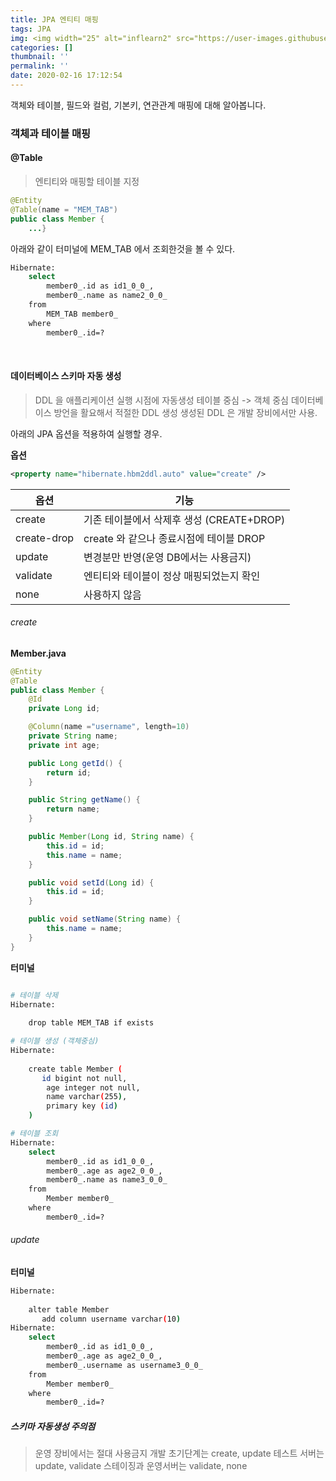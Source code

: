 ```yaml
---
title: JPA 엔티티 매핑
tags: JPA
img: <img width="25" alt="inflearn2" src="https://user-images.githubusercontent.com/28856435/74893276-55244f00-53cf-11ea-8a6d-90ac0c4eb72a.png">
categories: []
thumbnail: ''
permalink: ''
date: 2020-02-16 17:12:54
---
```


객체와 테이블, 필드와 컬럼, 기본키, 연관관계 매핑에 대해 알아봅니다.
<!-- excerpt -->

<!-- toc -->

### 객체과 테이블 매핑

#### @Table
>엔티티와 매핑할 테이블 지정

```java
@Entity
@Table(name = "MEM_TAB")
public class Member {
    ...}
```
아래와 같이 터미널에 MEM_TAB 에서 조회한것을 볼 수 있다.

```bash
Hibernate: 
    select
        member0_.id as id1_0_0_,
        member0_.name as name2_0_0_ 
    from
        MEM_TAB member0_ 
    where
        member0_.id=?
```
<br/>

#### 데이터베이스 스키마 자동 생성

> DDL 을 애플리케이션 실행 시점에 자동생성
테이블 중심 -> 객체 중심
데이터베이스 방언을 활요해서 적절한 DDL 생성
생성된 DDL 은 개발 장비에서만 사용.

아래의 JPA 옵션을 적용하여 실행할 경우.

__옵션__

```xml
<property name="hibernate.hbm2ddl.auto" value="create" />
```
|옵션|기능|
|----|---|
|create|기존 테이블에서 삭제후 생성 (CREATE+DROP)|
|create-drop|create 와 같으나 종료시점에 테이블 DROP|
|update|변경분만 반영(운영 DB에서는 사용금지)|
|validate|엔티티와 테이블이 정상 매핑되었는지 확인|
|none|사용하지 않음|

###### create

__Member.java__
```java
@Entity
@Table
public class Member {
    @Id
    private Long id;

    @Column(name ="username", length=10)
    private String name;
    private int age;

    public Long getId() {
        return id;
    }

    public String getName() {
        return name;
    }

    public Member(Long id, String name) {
        this.id = id;
        this.name = name;
    }

    public void setId(Long id) {
        this.id = id;
    }

    public void setName(String name) {
        this.name = name;
    }
}
```

__터미널__
```bash

# 테이블 삭제
Hibernate: 
    
    drop table MEM_TAB if exists

# 테이블 생성 (객체중심)
Hibernate: 
    
    create table Member (
       id bigint not null,
        age integer not null,
        name varchar(255),
        primary key (id)
    )   

# 테이블 조회
Hibernate: 
    select
        member0_.id as id1_0_0_,
        member0_.age as age2_0_0_,
        member0_.name as name3_0_0_ 
    from
        Member member0_ 
    where
        member0_.id=?

```

###### update

__터미널__
```bash
Hibernate: 
    
    alter table Member 
       add column username varchar(10)
Hibernate: 
    select
        member0_.id as id1_0_0_,
        member0_.age as age2_0_0_,
        member0_.username as username3_0_0_ 
    from
        Member member0_ 
    where
        member0_.id=?
```


##### 스키마 자동생성 주의점

> 운영 장비에서는 절대 사용금지
개발 초기단계는 create, update
테스트 서버는 update, validate
스테이징과 운영서버는 validate, none



